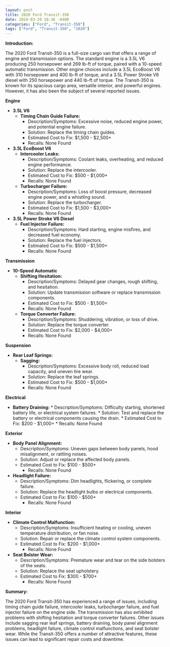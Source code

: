 ```yaml
---
layout: post
title: 2020 Ford Transit-350
date: 2024-03-29 10:36 -0400
categories: ["Ford", "Transit-350"]
tags: ["Ford", "Transit-350", "2020"]
---
```

**Introduction:**

The 2020 Ford Transit-350 is a full-size cargo van that offers a range of engine and transmission options. The standard engine is a 3.5L V6 producing 250 horsepower and 269 lb-ft of torque, paired with a 10-speed automatic transmission. Other engine choices include a 3.5L EcoBoost V6 with 310 horsepower and 400 lb-ft of torque, and a 3.5L Power Stroke V6 diesel with 250 horsepower and 440 lb-ft of torque. The Transit-350 is known for its spacious cargo area, versatile interior, and powerful engines. However, it has also been the subject of several reported issues.

**Engine**

* **3.5L V6**
    * **Timing Chain Guide Failure:**
        * Description/Symptoms: Excessive noise, reduced engine power, and potential engine failure.
        * Solution: Replace the timing chain guides.
        * Estimated Cost to Fix: $1,500 - $2,500+
        * Recalls: None Found
* **3.5L EcoBoost V6**
    * **Intercooler Leaks:**
        * Description/Symptoms: Coolant leaks, overheating, and reduced engine performance.
        * Solution: Replace the intercooler.
        * Estimated Cost to Fix: $500 - $1,000+
        * Recalls: None Found
    * **Turbocharger Failure:**
        * Description/Symptoms: Loss of boost pressure, decreased engine power, and a whistling sound.
        * Solution: Replace the turbocharger.
        * Estimated Cost to Fix: $1,500 - $3,000+
        * Recalls: None Found
* **3.5L Power Stroke V6 Diesel**
    * **Fuel Injector Failure:**
        * Description/Symptoms: Hard starting, engine misfires, and decreased fuel economy.
        * Solution: Replace the fuel injectors.
        * Estimated Cost to Fix: $500 - $1,500+
        * Recalls: None Found

**Transmission**

* **10-Speed Automatic**
    * **Shifting Hesitation:**
        * Description/Symptoms: Delayed gear changes, rough shifting, and hesitation.
        * Solution: Update transmission software or replace transmission components.
        * Estimated Cost to Fix: $500 - $1,500+
        * Recalls: None Found
    * **Torque Converter Failure:**
        * Description/Symptoms: Shuddering, vibration, or loss of drive.
        * Solution: Replace the torque converter.
        * Estimated Cost to Fix: $2,000 - $4,000+
        * Recalls: None Found

**Suspension**

* **Rear Leaf Springs:**
    * **Sagging:**
        * Description/Symptoms: Excessive body roll, reduced load capacity, and uneven tire wear.
        * Solution: Replace the leaf springs.
        * Estimated Cost to Fix: $500 - $1,000+
        * Recalls: None Found

**Electrical**

* **Battery Draining:**
        * Description/Symptoms: Difficulty starting, shortened battery life, or electrical system failures.
        * Solution: Test and replace the battery or electrical components causing the drain.
        * Estimated Cost to Fix: $200 - $1,000+
        * Recalls: None Found

**Exterior**

* **Body Panel Alignment:**
    * Description/Symptoms: Uneven gaps between body panels, hood misalignment, or rattling noises.
    * Solution: Adjust or replace the affected body panels.
    * Estimated Cost to Fix: $100 - $500+
        * Recalls: None Found
* **Headlight Failure:**
    * Description/Symptoms: Dim headlights, flickering, or complete failure.
    * Solution: Replace the headlight bulbs or electrical components.
    * Estimated Cost to Fix: $100 - $500+
        * Recalls: None Found

**Interior**

* **Climate Control Malfunction:**
    * Description/Symptoms: Insufficient heating or cooling, uneven temperature distribution, or fan noise.
    * Solution: Repair or replace the climate control system components.
    * Estimated Cost to Fix: $200 - $1,000+
        * Recalls: None Found
* **Seat Bolster Wear:**
    * Description/Symptoms: Premature wear and tear on the side bolsters of the seats.
    * Solution: Replace the seat upholstery.
    * Estimated Cost to Fix: $300 - $700+
        * Recalls: None Found

**Summary:**

The 2020 Ford Transit-350 has experienced a range of issues, including timing chain guide failure, intercooler leaks, turbocharger failure, and fuel injector failure on the engine side. The transmission has also exhibited problems with shifting hesitation and torque converter failures. Other issues include sagging rear leaf springs, battery draining, body panel alignment problems, headlight failure, climate control malfunctions, and seat bolster wear. While the Transit-350 offers a number of attractive features, these issues can lead to significant repair costs and downtime.
